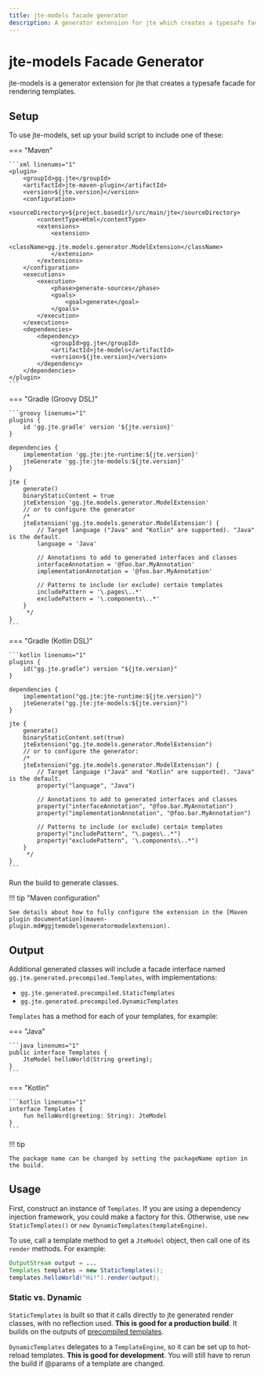 ```yaml
---
title: jte-models facade generator
description: A generator extension for jte which creates a typesafe facade for rendering templates.
---
```


# jte-models Facade Generator

jte-models is a generator extension for jte that creates a typesafe facade for rendering templates.

## Setup

To use jte-models, set up your build script to include one of these:

=== "Maven"

    ```xml linenums="1"
    <plugin>
        <groupId>gg.jte</groupId>
        <artifactId>jte-maven-plugin</artifactId>
        <version>${jte.version}</version>
        <configuration>
            <sourceDirectory>${project.basedir}/src/main/jte</sourceDirectory>
            <contentType>Html</contentType>
            <extensions>
                <extension>
                    <className>gg.jte.models.generator.ModelExtension</className>
                </extension>
            </extensions>
        </configuration>
        <executions>
            <execution>
                <phase>generate-sources</phase>
                <goals>
                    <goal>generate</goal>
                </goals>
            </execution>
        </executions>
        <dependencies>
            <dependency>
                <groupId>gg.jte</groupId>
                <artifactId>jte-models</artifactId>
                <version>${jte.version}</version>
            </dependency>
        </dependencies>
    </plugin>
    ```

=== "Gradle (Groovy DSL)"

    ```groovy linenums="1"
    plugins {
        id 'gg.jte.gradle' version '${jte.version}'
    }
    
    dependencies {
        implementation 'gg.jte:jte-runtime:${jte.version}'
        jteGenerate 'gg.jte:jte-models:${jte.version}'
    }
    
    jte {
        generate()
        binaryStaticContent = true
        jteExtension 'gg.jte.models.generator.ModelExtension'
        // or to configure the generator
        /*
        jteExtension('gg.jte.models.generator.ModelExtension') {
            // Target language ("Java" and "Kotlin" are supported). "Java" is the default.
            language = 'Java'
    
            // Annotations to add to generated interfaces and classes
            interfaceAnnotation = '@foo.bar.MyAnnotation'
            implementationAnnotation = '@foo.bar.MyAnnotation'
    
            // Patterns to include (or exclude) certain templates
            includePattern = '\.pages\..*'
            excludePattern = '\.components\..*'
        }
         */
    }
    ```

=== "Gradle (Kotlin DSL)"

    ```kotlin linenums="1"
    plugins {
        id("gg.jte.gradle") version "${jte.version}"
    }
    
    dependencies {
        implementation("gg.jte:jte-runtime:${jte.version}")
        jteGenerate("gg.jte:jte-models:${jte.version}")
    }
    
    jte {
        generate()
        binaryStaticContent.set(true)
        jteExtension("gg.jte.models.generator.ModelExtension")
        // or to configure the generator:
        /*
        jteExtension("gg.jte.models.generator.ModelExtension") {
            // Target language ("Java" and "Kotlin" are supported). "Java" is the default.
            property("language", "Java")
    
            // Annotations to add to generated interfaces and classes
            property("interfaceAnnotation", "@foo.bar.MyAnnotation")
            property("implementationAnnotation", "@foo.bar.MyAnnotation")
    
            // Patterns to include (or exclude) certain templates
            property("includePattern", "\.pages\..*")
            property("excludePattern", '\.components\..*")
        }
         */
    }
    ```

Run the build to generate classes.

!!! tip "Maven configuration"

    See details about how to fully configure the extension in the [Maven plugin documentation](maven-plugin.md#ggjtemodelsgeneratormodelextension).

## Output

Additional generated classes will include a facade interface named `gg.jte.generated.precompiled.Templates`, with implementations:

- `gg.jte.generated.precompiled.StaticTemplates`
- `gg.jte.generated.precompiled.DynamicTemplates`

`Templates` has a method for each of your templates, for example:

=== "Java"

    ```java linenums="1"
    public interface Templates {
        JteModel helloWorld(String greeting);
    }
    ```

=== "Kotlin"

    ```kotlin linenums="1"
    interface Templates {
        fun helloWord(greeting: String): JteModel
    }
    ```

!!! tip

    The package name can be changed by setting the packageName option in the build.

## Usage

First, construct an instance of `Templates`. If you are using a dependency injection framework, you could make a factory for this. Otherwise, use `new StaticTemplates()` or `new DynamicTemplates(templateEngine)`.

To use, call a template method to get a `JteModel` object, then call one of its `render` methods. For example:

```java linenums="1"
OutputStream output = ...
Templates templates = new StaticTemplates();
templates.helloWorld("Hi!").render(output);
```

### Static vs. Dynamic

`StaticTemplates` is built so that it calls directly to jte generated render classes, with no reflection used. **This is good for a production build**. It builds on the outputs of [precompiled templates](pre-compiling.md).

`DynamicTemplates` delegates to a `TemplateEngine`, so it can be set up to hot-reload templates. **This is good for development**. You will still have to rerun the build if @params of a template are changed.